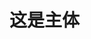 <!DOCTYPE html>
<html>
  <head>
      <TITLE>测试页面</TITLE>
  </head>
<body>

<div id="content" class="content_box">
    <h1>这是主体</h1>
</div>
</body>
</html>
